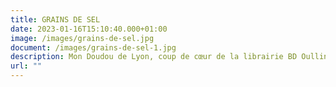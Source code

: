 ```yaml
---
title: GRAINS DE SEL
date: 2023-01-16T15:10:40.000+01:00
image: /images/grains-de-sel.jpg
document: /images/grains-de-sel-1.jpg
description: Mon Doudou de Lyon, coup de cœur de la librairie BD Oullins !
url: ""
---
```

